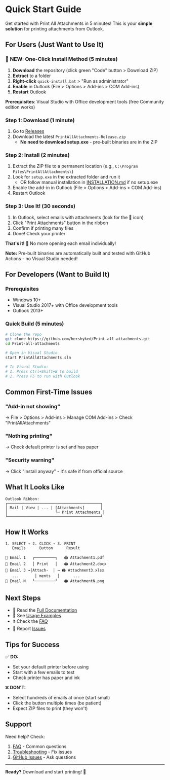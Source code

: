 # Quick Start Guide

Get started with Print All Attachments in 5 minutes! This is your **simple solution** for printing attachments from Outlook.

## For Users (Just Want to Use It)

### 🚀 NEW: One-Click Install Method (5 minutes)

1. **Download** the repository (click green "Code" button > Download ZIP)
2. **Extract** to a folder
3. **Right-click** `quick-install.bat` > "Run as administrator"
4. **Enable** in Outlook (File > Options > Add-ins > COM Add-ins)
5. **Restart** Outlook

**Prerequisites**: Visual Studio with Office development tools (free Community edition works)

### Step 1: Download (1 minute)
1. Go to [Releases](https://github.com/hershyked/Print-all-attachments/releases)
2. Download the latest `PrintAllAttachments-Release.zip`
   - **No need to download setup.exe** - pre-built binaries are in the ZIP

### Step 2: Install (2 minutes)
1. Extract the ZIP file to a permanent location (e.g., `C:\Program Files\PrintAllAttachments\`)
2. Look for `setup.exe` in the extracted folder and run it
   - OR follow manual installation in [INSTALLATION.md](INSTALLATION.md) if no setup.exe
3. Enable the add-in in Outlook (File > Options > Add-ins > COM Add-ins)
4. Restart Outlook

### Step 3: Use It! (30 seconds)
1. In Outlook, select emails with attachments (look for the 📎 icon)
2. Click "Print Attachments" button in the ribbon
3. Confirm if printing many files
4. Done! Check your printer

**That's it!** 🎉 No more opening each email individually!

**Note:** Pre-built binaries are automatically built and tested with GitHub Actions - no Visual Studio needed!

## For Developers (Want to Build It)

### Prerequisites
- Windows 10+
- Visual Studio 2017+ with Office development tools
- Outlook 2013+

### Quick Build (5 minutes)

```bash
# Clone the repo
git clone https://github.com/hershyked/Print-all-attachments.git
cd Print-all-attachments

# Open in Visual Studio
start PrintAllAttachments.sln

# In Visual Studio:
# 1. Press Ctrl+Shift+B to build
# 2. Press F5 to run with Outlook
```

## Common First-Time Issues

### "Add-in not showing"
→ File > Options > Add-ins > Manage COM Add-ins > Check "PrintAllAttachments"

### "Nothing printing"
→ Check default printer is set and has paper

### "Security warning"
→ Click "Install anyway" - it's safe if from official source

## What It Looks Like

```
Outlook Ribbon:
┌─────────────────────────────────────────┐
│ Mail | View | ... | [Attachments]       │
│                     └─ Print Attachments │
└─────────────────────────────────────────┘
```

## How It Works

```
1. SELECT → 2. CLICK → 3. PRINT
   Emails      Button      Result
   
📧 Email 1   ┌─────────┐   🖨️ Attachment1.pdf
📧 Email 2   │ Print   │   🖨️ Attachment2.docx
📧 Email 3 →│Attach-  │ → 🖨️ Attachment3.xlsx
   ...       │ ments   │      ...
📧 Email N   └─────────┘   🖨️ AttachmentN.png
```

## Next Steps

- 📖 Read the [Full Documentation](README.md)
- 🎯 See [Usage Examples](USAGE.md)
- ❓ Check the [FAQ](FAQ.md)
- 🐛 Report [Issues](https://github.com/hershyked/Print-all-attachments/issues)

## Tips for Success

✅ **DO:**
- Set your default printer before using
- Start with a few emails to test
- Check printer has paper and ink

❌ **DON'T:**
- Select hundreds of emails at once (start small)
- Click the button multiple times (be patient)
- Expect ZIP files to print (they won't)

## Support

Need help? Check:
1. [FAQ](FAQ.md) - Common questions
2. [Troubleshooting](INSTALLATION.md#troubleshooting-installation) - Fix issues
3. [GitHub Issues](https://github.com/hershyked/Print-all-attachments/issues) - Ask questions

---

**Ready?** Download and start printing! 🚀
